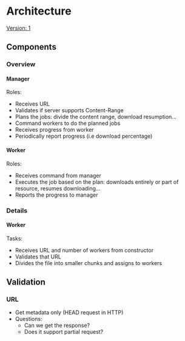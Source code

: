 # Architecture

<u>Version: 1</u>

## Components

### Overview

#### Manager

Roles:

* Receives URL
* Validates if server supports Content-Range
* Plans the jobs: divide the content range, download resumption...
* Command workers to do the planned jobs
* Receives progress from worker
* Periodically report progress (i.e download percentage)

#### Worker

Roles:

- Receives command from manager
- Executes the job based on the plan: downloads entirely or part of resource, resumes downloading...
- Reports the progress to manager

### Details

#### Worker

Tasks:

- Receives URL and number of workers from constructor
- Validates that URL
- Divides the file into smaller chunks and assigns to workers

## Validation

### URL

- Get metadata only (HEAD request in HTTP)
- Questions:
  - Can we get the response?
  - Does it support partial request?